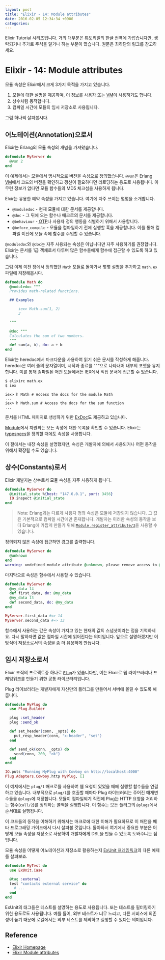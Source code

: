 ```yaml
---
layout: post
title: "Elixir - 14: Module attributes"
date: 2016-02-05 12:34:34 +0900
categories:
---
```


Elixir Tutorial 시리즈입니다. 거의 대부분은 튜토리얼의 한글 번역에 가깝습니다만, 생략되거나 추가로 주석을 달거나 하는 부분이 많습니다. 원문은 최하단의 링크를 참고하세요.

# Elixir - 14: Module attributes

모듈 속성은 Elixir에서 크게 3가지 목적을 가지고 있습니다.

1. 모듈에 대한 설명을 제공하며, 이 정보를 사용자 또는 <abbr title="Virtual Machine">VM</abbr>이 사용하기도 합니다.
2. 상수처럼 동작합니다.
3. 컴파일 시간에 모듈의 임시 저장소로 사용됩니다.

그럼 하나씩 살펴봅시다.

## 어노테이션(Annotation)으로서

Elixir는 Erlang의 모듈 속성의 개념을 가져왔습니다.

```elixir
defmodule MyServer do
  @vsn 2
end
```

이 예제에서는 모듈에서 명시적으로 버전을 속성으로 정의했습니다. `@vsn`은 Erlang <abbr title="Virtual Machine">VM</abbr>에서 코드의 버전을 확인하고 갱신이 필요하다면 리로딩하는 용도로 사용됩니다. 아무런 정보가 없다면 모듈 함수들의 MD5 체크섬을 사용하게 됩니다.

Elxir는 유용한 예약 속성을 가지고 있습니다. 여기에 자주 쓰이는 몇몇을 소개합니다.

* `@moduledoc` - 현재 모듈에 대한 문서를 제공합니다.
* `@doc` - 그 뒤에 오는 함수나 매크로의 문서를 제공합니다.
* `@behaviour` - <abbr title="Open Telecom Platform">OTP</abbr>나 사용자 정의 행동을 식별하기 위해서 사용합니다.
* `@before_compile` - 모듈을 컴파일하기 전에 실행할 훅을 제공합니다. 이를 통해 컴파일 이전에 모듈 속에 함수를 주입할 수 있습니다.

`@moduledoc`와 `@doc`는 자주 사용되는 속성은 아닙니다만 자주 사용하기를 권장합니다. Elixir는 문서를 1급 객체로서 다루며 많은 함수들에게 함수에 접근할 수 있도록 하고 있습니다.

그럼 이제 이전 장에서 정의했던 `Math` 모듈로 돌아가서 몇몇 설명을 추가하고 `math.ex` 파일에 저장해봅시다.

```elixir
defmodule Math do
  @moduledoc """
  Provides math-related functions.

  ## Examples

      iex> Math.sum(1, 2)
      3

  """

  @doc """
  Calculates the sum of two numbers.
  """
  def sum(a, b), do: a + b
end
```

Elixir는 heredoc에서 마크다운을 사용하여 읽기 쉬운 문서를 작성하게 해줍니다. heredoc은 여러 줄의 문자열이며, 시작과 종료를 """으로 나타내어 내부의 포맷을 유지합니다. 이를 통해 컴파일된 어떤 모듈에서든 IEX에서 직접 문서에 접근할 수 있습니다.

```bash
$ elixirc math.ex
$ iex
```

```iex
iex> h Math # Access the docs for the module Math
...
iex> h Math.sum # Access the docs for the sum function
...
```

문서를 HTML 페이지로 생성하기 위한 [ExDoc](https://github.com/elixir-lang/ex_doc)도 제공하고 있습니다.

[Module](http://elixir-lang.org/docs/stable/elixir/Module.html)에서 지원되는 모든 속성에 대한 목록을 확인할 수 있습니다. Elixir는 [typespecs](http://elixir-lang.org/docs/stable/elixir/typespecs.html)을 정의할 때에도 속성을 사용합니다.

이 절에서는 내장 속성을 설명했지만, 속성은 개발자에 의해서 사용되거나 어떤 동작을 위해서 확장될 수도 있습니다.

## 상수(Constants)로서

Elixir 개발자는 상수로서 모듈 속성을 자주 사용하게 됩니다.

```elixir
defmodule MyServer do
  @initial_state %{host: "147.0.0.1", port: 3456}
  IO.inspect @initial_state
end
```

> Note: Erlang과는 다르게 사용자 정의 속성은 모듈에 저장되지 않습니다. 그 값은 기본적으로 컴파일 시간에만 존재합니다. 개발자는 이러한 속성의 동작을 보다 Erlang에 가깝게 만들기 위해 [`Module.register_attribute/3`](http://elixir-lang.org/docs/stable/elixir/Module.html#register_attribute/3)을 사용할 수 있습니다.

정의되지 않은 속성에 접근하면 경고를 출력합니다.

```elixir
defmodule MyServer do
  @unknown
end
warning: undefined module attribute @unknown, please remove access to @unknown or explicitly set it to nil before access
```

마지막으로 속성은 함수에서 사용할 수 있습니다.

```elixir
defmodule MyServer do
  @my_data 14
  def first_data, do: @my_data
  @my_data 13
  def second_data, do: @my_data
end

MyServer.first_data #=> 14
MyServer.second_data #=> 13
```

함수에서 사용하는 값은 속성이 가지고 있는 현재의 값의 스냅샷이라는 점을 기억하세요. 다시 말하자면 값은 컴파일 시간에 읽어진다는 의미입니다. 앞으로 설명하겠지만 이 방식이 저장소로서의 속성을 좀 더 유용하게 만듭니다.

## 임시 저장소로서

Elixir 조직의 프로젝트중 하나로 [`Plug`](https://github.com/elixir-lang/plug)가 있습니다만, 이는 Elixir로 웹 라이브러리나 프레임워크를 만들기 위한 공통 라이브러리입니다.

Plug 라이브러리는 개발자에게 자신만의 플러그를 만들어서 서버에 올릴 수 있도록 해줍니다.

```elixir
defmodule MyPlug do
  use Plug.Builder

  plug :set_header
  plug :send_ok

  def set_header(conn, _opts) do
    put_resp_header(conn, "x-header", "set")
  end

  def send_ok(conn, _opts) do
    send(conn, 200, "ok")
  end
end

IO.puts "Running MyPlug with Cowboy on http://localhost:4000"
Plug.Adapters.Cowboy.http MyPlug, []
```

이 예제에서는 `plug/1` 매크로를 사용하여 웹 요청이 있었을 때에 실행할 함수들을 연결하고 있습니다. 내부적으로 `plug/1`를 호출할 때마다 Plug 라이브러리는 주어진 매개변수들을 `@plugs`에 저장합니다. 모듈이 컴파일되기 직전에 Plug는 HTTP 요청을 처리하는 함수(`call/2`)를 정의하는 콜백을 실행합니다. 이 함수는 모든 플러그의 `@plugs`에서 순서대로 실행됩니다.

이 코드들의 동작을 이해하기 위해서는 매크로에 대한 이해가 필요하므로 이 패턴을 메타 프로그래밍 가이드에서 다시 살펴볼 것입니다. 돌아와서 여기에서 중요한 부분은 어떻게 모듈 속성을 저장소로 사용하여 개발자에게 DSL을 만들 수 있도록 도와주냐는 점입니다.

모듈 속성을 어떻게 어노테이션과 저장소로 활용하는지 [ExUnit 프레임워크](http://elixir-lang.org/docs/stable/ex_unit/)의 다른 예제를 살펴보죠.

```elixir
defmodule MyTest do
  use ExUnit.Case

  @tag :external
  test "contacts external service" do
    # ...
  end
end
```

ExUnit의 태그들은 테스트를 설명하는 용도로 사용됩니다. 또는 테스트를 필터링하기 위한 용도로도 사용됩니다. 예를 들어, 외부 테스트가 너무 느리고, 다른 서비스에 의존성이 높기 때문에 로컬에서는 외부 테스트를 제외하고 실행할 수 있다는 의미입니다.

## Reference
 * [Elixir Homepage](http://elixir-lang.org)
 * [Elixir Module attributes](http://elixir-lang.org/getting-started/module-attributes.html)

